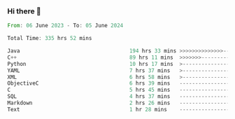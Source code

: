 ### Hi there 👋

<!--
**luoxuanzao/luoxuanzao** is a ✨ _special_ ✨ repository because its `README.md` (this file) appears on your GitHub profile.

Here are some ideas to get you started:

- 🔭 I’m currently working on ...
- 🌱 I’m currently learning ...
- 👯 I’m looking to collaborate on ...
- 🤔 I’m looking for help with ...
- 💬 Ask me about ...
- 📫 How to reach me: ...
- 😄 Pronouns: ...
- ⚡ Fun fact: ...
-->

<!--START_SECTION:waka-->

```rust
From: 06 June 2023 - To: 05 June 2024

Total Time: 335 hrs 52 mins

Java                                   194 hrs 33 mins >>>>>>>>>>>>>>-----------   57.78 %
C++                                    89 hrs 11 mins  >>>>>>>------------------   26.49 %
Python                                 10 hrs 17 mins  >------------------------   03.06 %
YAML                                   7 hrs 37 mins   >------------------------   02.27 %
XML                                    6 hrs 58 mins   >------------------------   02.07 %
ObjectiveC                             6 hrs 39 mins   -------------------------   01.98 %
C                                      5 hrs 45 mins   -------------------------   01.71 %
SQL                                    4 hrs 37 mins   -------------------------   01.38 %
Markdown                               2 hrs 26 mins   -------------------------   00.72 %
Text                                   1 hr 28 mins    -------------------------   00.44 %
```

<!--END_SECTION:waka-->